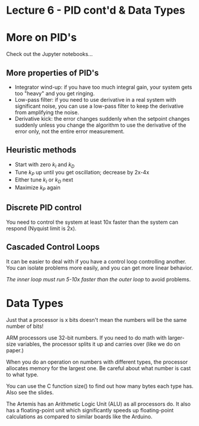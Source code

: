 # Lecture 6 - PID cont'd & Data Types

# More on PID's

Check out the Jupyter notebooks...

## More properties of PID's

* Integrator wind-up: if you have too much integral gain, your system gets too "heavy" and you get ringing.
* Low-pass filter: if you need to use derivative in a real system with significant noise, you can use a low-pass filter to keep the derivative from amplifying the noise.
* Derivative kick: the error changes suddenly when the setpoint changes suddenly unless you change the algorithm to use the derivative of the error only, not the entire error measurement.

## Heuristic methods

* Start with zero $k_I$ and $k_D$
* Tune $k_P$ up until you get oscillation; decrease by 2x-4x
* Either tune $k_I$ or $k_D$ next
* Maximize $k_P$ again

## Discrete PID control

You need to control the system at least 10x faster than the system can respond (Nyquist limit is 2x).

## Cascaded Control Loops

It can be easier to deal with if you have a control loop controlling another. You can isolate problems more easily, and you can get more linear behavior.

*The inner loop must run 5-10x faster than the outer loop* to avoid problems.

# Data Types

Just that a processor is x bits doesn't mean the numbers will be the same number of bits!

ARM processors use 32-bit numbers. If you need to do math with larger-size variables, the processor splits it up and carries over (like we do on paper.)

When you do an operation on numbers with different types, the processor allocates memory for the largest one. Be careful about what number is cast to what type.

You can use the C function size() to find out how many bytes each type has. Also see the slides.

The Artemis has an Arithmetic Logic Unit (ALU) as all processors do. It also has a floating-point unit which significantly speeds up floating-point calculations as compared to similar boards like the Arduino.